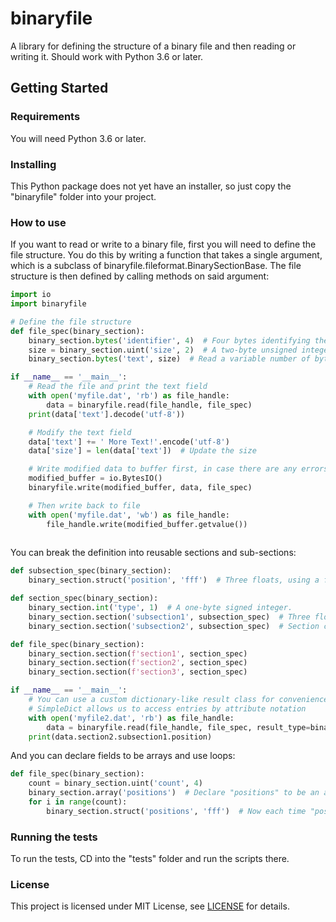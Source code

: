 # binaryfile

A library for defining the structure of a binary file and then reading or writing it. Should work with Python 3.6 or later.

## Getting Started

### Requirements

You will need Python 3.6 or later.

### Installing

This Python package does not yet have an installer, so just copy the "binaryfile" folder into your project.

### How to use

If you want to read or write to a binary file, first you will need to define the file structure. You do this by writing a function that takes a single argument, which is a subclass of binaryfile.fileformat.BinarySectionBase. The file structure is then defined by calling methods on said argument:

```python
import io
import binaryfile

# Define the file structure
def file_spec(binary_section):
	binary_section.bytes('identifier', 4)  # Four bytes identifying the file.
	size = binary_section.uint('size', 2)  # A two-byte unsigned integer denoting the size of the file. Note that we store the result in a variable.
	binary_section.bytes('text', size)  # Read a variable number of bytes based on the size we stored.

if __name__ == '__main__':
	# Read the file and print the text field
	with open('myfile.dat', 'rb') as file_handle:
		data = binaryfile.read(file_handle, file_spec)
	print(data['text'].decode('utf-8'))

	# Modify the text field
	data['text'] += ' More Text!'.encode('utf-8')
	data['size'] = len(data['text'])  # Update the size

	# Write modified data to buffer first, in case there are any errors
	modified_buffer = io.BytesIO()
	binaryfile.write(modified_buffer, data, file_spec)

	# Then write back to file
	with open('myfile.dat', 'wb') as file_handle:
		file_handle.write(modified_buffer.getvalue())
		
```

You can break the definition into reusable sections and sub-sections:

```python
def subsection_spec(binary_section):
	binary_section.struct('position', 'fff')  # Three floats, using a format string from Python's built-in struct module.

def section_spec(binary_section):
	binary_section.int('type', 1)  # A one-byte signed integer.
	binary_section.section('subsection1', subsection_spec)  # Three floats, as specified in subsection_spec.
	binary_section.section('subsection2', subsection_spec)  # Section can be reused.

def file_spec(binary_section):
	binary_section.section(f'section1', section_spec)
	binary_section.section(f'section2', section_spec)
	binary_section.section(f'section3', section_spec)

if __name__ == '__main__':
	# You can use a custom dictionary-like result class for convenience
	# SimpleDict allows us to access entries by attribute notation
	with open('myfile2.dat', 'rb') as file_handle:
		data = binaryfile.read(file_handle, file_spec, result_type=binaryfile.utils.SimpleDict)
	print(data.section2.subsection1.position)
```

And you can declare fields to be arrays and use loops:

```python
def file_spec(binary_section):
	count = binary_section.uint('count', 4)
	binary_section.array('positions')  # Declare "positions" to be an array
	for i in range(count):
		binary_section.struct('positions', 'fff')  # Now each time "positions" is used, it's the next element of the array
```

### Running the tests

To run the tests, CD into the "tests" folder and run the scripts there.

### License

This project is licensed under MIT License, see [LICENSE](LICENSE) for details.
